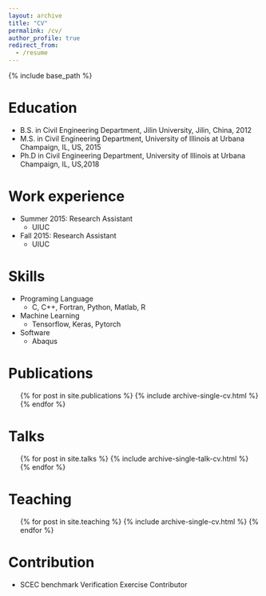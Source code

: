 ```yaml
---
layout: archive
title: "CV"
permalink: /cv/
author_profile: true
redirect_from:
  - /resume
---
```


{% include base_path %}

Education
======
* B.S. in Civil Engineering Department, Jilin University, Jilin, China, 2012
* M.S. in Civil Engineering Department, University of Illinois at Urbana Champaign, IL, US, 2015
* Ph.D in Civil Engineering Department, University of Illinois at Urbana Champaign, IL, US,2018

Work experience
======
* Summer 2015: Research Assistant
  * UIUC
* Fall 2015: Research Assistant
  * UIUC

Skills
======
* Programing Language
  * C, C++, Fortran, Python, Matlab, R
* Machine Learning
  * Tensorflow, Keras, Pytorch
* Software
  * Abaqus

Publications
======
  <ul>{% for post in site.publications %}
    {% include archive-single-cv.html %}
  {% endfor %}</ul>

Talks
======
  <ul>{% for post in site.talks %}
    {% include archive-single-talk-cv.html %}
  {% endfor %}</ul>

Teaching
======
  <ul>{% for post in site.teaching %}
    {% include archive-single-cv.html %}
  {% endfor %}</ul>

Contribution
======
* SCEC benchmark Verification Exercise Contributor
